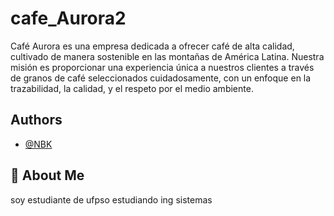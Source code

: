 # cafe_Aurora2

Café Aurora es una empresa dedicada a ofrecer café de alta calidad, cultivado de manera sostenible en las montañas de América Latina. Nuestra misión es proporcionar una experiencia única a nuestros clientes a través de granos de café seleccionados cuidadosamente, con un enfoque en la trazabilidad, la calidad, y el respeto por el medio ambiente.

## Authors

- [@NBK](https://github.com/nbk0803/cafe_Aurora2.git)


## 🚀 About Me
soy estudiante de ufpso estudiando ing sistemas

